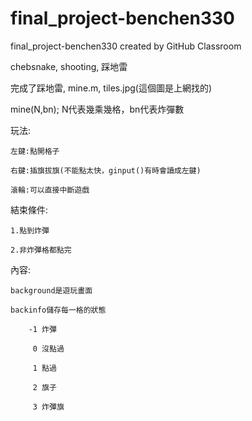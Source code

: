 # final_project-benchen330
final_project-benchen330 created by GitHub Classroom

chebsnake, shooting, 踩地雷

完成了踩地雷, mine.m, tiles.jpg(這個圖是上網找的)

mine(N,bn); N代表幾乘幾格，bn代表炸彈數

玩法:

    左鍵:點開格子
    
    右鍵:插旗拔旗(不能點太快，ginput()有時會讀成左鍵)
    
    滾輪:可以直接中斷遊戲
  
結束條件:

    1.點到炸彈
    
    2.非炸彈格都點完
  
內容:

    background是遊玩畫面
    
    backinfo儲存每一格的狀態
    
        -1 炸彈
        
         0 沒點過
         
         1 點過
         
         2 旗子
         
         3 炸彈旗
    
    
    
    
        
    
  
  
  
